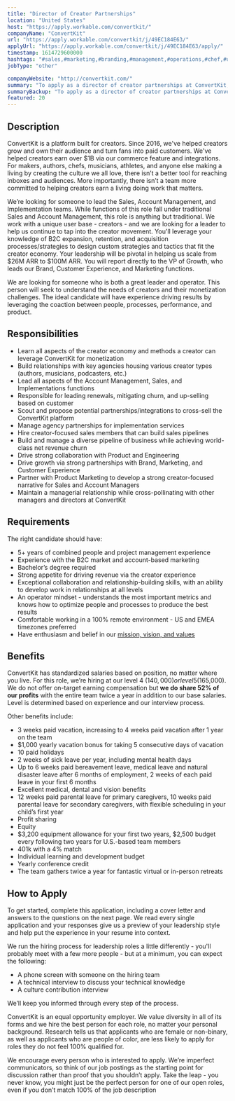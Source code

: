 ```yaml
---
title: "Director of Creator Partnerships"
location: "United States"
host: "https://apply.workable.com/convertkit/"
companyName: "ConvertKit"
url: "https://apply.workable.com/convertkit/j/49EC184E63/"
applyUrl: "https://apply.workable.com/convertkit/j/49EC184E63/apply/"
timestamp: 1614729600000
hashtags: "#sales,#marketing,#branding,#management,#operations,#chef,#ui/ux,#office,#optimization"
jobType: "other"

companyWebsite: "http://convertkit.com/"
summary: "To apply as a director of creator partnerships at ConvertKit, you preferably need to have 5+ years of combined people and project management experience."
summaryBackup: "To apply as a director of creator partnerships at ConvertKit, you preferably need to have some knowledge of: #sales, #marketing, #branding."
featured: 20
---
```


## Description

ConvertKit is a platform built for creators. Since 2016, we've helped creators grow and own their audience and turn fans into paid customers. We've helped creators earn over $1B via our commerce feature and integrations. For makers, authors, chefs, musicians, athletes, and anyone else making a living by creating the culture we all love, there isn’t a better tool for reaching inboxes and audiences. More importantly, there isn’t a team more committed to helping creators earn a living doing work that matters.

We’re looking for someone to lead the Sales, Account Management, and Implementation teams. While functions of this role fall under traditional Sales and Account Management, this role is anything but traditional. We work with a unique user base - creators - and we are looking for a leader to help us continue to tap into the creator movement. You'll leverage your knowledge of B2C expansion, retention, and acquisition processes/strategies to design custom strategies and tactics that fit the creator economy. Your leadership will be pivotal in helping us scale from $26M ARR to $100M ARR. You will report directly to the VP of Growth, who leads our Brand, Customer Experience, and Marketing functions.

We are looking for someone who is both a great leader and operator. This person will seek to understand the needs of creators and their monetization challenges. The ideal candidate will have experience driving results by leveraging the coaction between people, processes, performance, and product.

## Responsibilities

*   Learn all aspects of the creator economy and methods a creator can leverage ConvertKit for monetization
*   Build relationships with key agencies housing various creator types (authors, musicians, podcasters, etc.)
*   Lead all aspects of the Account Management, Sales, and Implementations functions
*   Responsible for leading renewals, mitigating churn, and up-selling based on customer
*   Scout and propose potential partnerships/integrations to cross-sell the ConvertKit platform
*   Manage agency partnerships for implementation services
*   Hire creator-focused sales members that can build sales pipelines
*   Build and manage a diverse pipeline of business while achieving world-class net revenue churn
*   Drive strong collaboration with Product and Engineering
*   Drive growth via strong partnerships with Brand, Marketing, and Customer Experience
*   Partner with Product Marketing to develop a strong creator-focused narrative for Sales and Account Managers
*   Maintain a managerial relationship while cross-pollinating with other managers and directors at ConvertKit

## Requirements

The right candidate should have:

*   5+ years of combined people and project management experience
*   Experience with the B2C market and account-based marketing
*   Bachelor’s degree required
*   Strong appetite for driving revenue via the creator experience
*   Exceptional collaboration and relationship-building skills, with an ability to develop work in relationships at all levels
*   An operator mindset - understands the most important metrics and knows how to optimize people and processes to produce the best results
*   Comfortable working in a 100% remote environment - US and EMEA timezones preferred
*   Have enthusiasm and belief in our [mission, vision, and values](https://convertkit.com/mission)

## Benefits

ConvertKit has standardized salaries based on position, no matter where you live. For this role, we’re hiring at our level 4 ($140,000) or level 5 ($165,000). We do not offer on-target earning compensation but **we do share 52% of our profits** with the entire team twice a year in addition to our base salaries. Level is determined based on experience and our interview process.

Other benefits include:

*   3 weeks paid vacation, increasing to 4 weeks paid vacation after 1 year on the team
*   $1,000 yearly vacation bonus for taking 5 consecutive days of vacation
*   10 paid holidays
*   2 weeks of sick leave per year, including mental health days
*   Up to 6 weeks paid bereavement leave, medical leave and natural disaster leave after 6 months of employment, 2 weeks of each paid leave in your first 6 months
*   Excellent medical, dental and vision benefits
*   12 weeks paid parental leave for primary caregivers, 10 weeks paid parental leave for secondary caregivers, with flexible scheduling in your child’s first year
*   Profit sharing
*   Equity
*   $3,200 equipment allowance for your first two years, $2,500 budget every following two years for U.S.-based team members
*   401k with a 4% match
*   Individual learning and development budget
*   Yearly conference credit
*   The team gathers twice a year for fantastic virtual or in-person retreats

## How to Apply

To get started, complete this application, including a cover letter and answers to the questions on the next page. We read every single application and your responses give us a preview of your leadership style and help put the experience in your resume into context.

We run the hiring process for leadership roles a little differently - you'll probably meet with a few more people - but at a minimum, you can expect the following:

*   A phone screen with someone on the hiring team
*   A technical interview to discuss your technical knowledge
*   A culture contribution interview

We’ll keep you informed through every step of the process.

ConvertKit is an equal opportunity employer. We value diversity in all of its forms and we hire the best person for each role, no matter your personal background. Research tells us that applicants who are female or non-binary, as well as applicants who are people of color, are less likely to apply for roles they do not feel 100% qualified for.

We encourage every person who is interested to apply. We’re imperfect communicators, so think of our job postings as the starting point for discussion rather than proof that you shouldn’t apply. Take the leap - you never know, you might just be the perfect person for one of our open roles, even if you don’t match 100% of the job description
